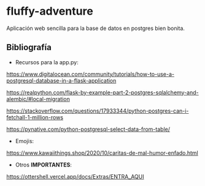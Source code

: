 # fluffy-adventure

Aplicación web sencilla para la base de datos en postgres bien bonita.

## Bibliografía

- Recursos para la app.py:

https://www.digitalocean.com/community/tutorials/how-to-use-a-postgresql-database-in-a-flask-application

https://realpython.com/flask-by-example-part-2-postgres-sqlalchemy-and-alembic/#local-migration

https://stackoverflow.com/questions/17933344/python-postgres-can-i-fetchall-1-million-rows

https://pynative.com/python-postgresql-select-data-from-table/

- Emojis:

https://www.kawaiithings.shop/2020/10/caritas-de-mal-humor-enfado.html

- Otros **IMPORTANTES**:

https://ottershell.vercel.app/docs/Extras/ENTRA_AQUI
